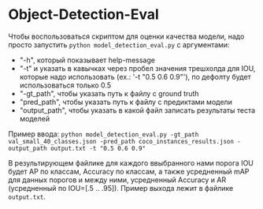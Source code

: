 # Object-Detection-Eval

Чтобы воспользоваться скриптом для оценки качества модели, надо просто запустить `python model_detection_eval.py` с аргументами:
- "-h", который показывает help-message
- "-t" и указать в кавычках через пробел значения трешхолда для IOU, которые надо использовать (ex.: '-t "0.5 0.6 0.9"'), по дефолту будет использоваться только 0.5
- "-gt_path", чтобы указать путь к файлу с ground truth 
- "pred_path", чтобы указать путь к файлу с предиктами модели
- "output_path", чтобы указать в какой файл записать результаты теста моделей

Пример ввода:
`python model_detection_eval.py -gt_path val_small_40_classes.json -pred_path coco_instances_results.json -output_path output.txt -t "0.5 0.6 0.9"`

В результирующем файлике для каждого ввыбранного нами порога IOU будет AP по классам, Accuracy по классам, а также усредненный mAP для данных порогов и между ними, усредненный Accuracy и AR (усредненный по IOU=[.5 .. .95]). Пример выхода лежит в файлике `output.txt`.
